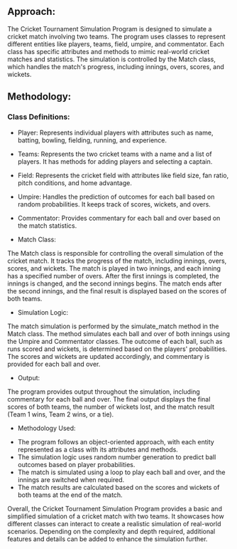 ## Approach:
The Cricket Tournament Simulation Program is designed to simulate a cricket match involving two teams. The program uses classes to represent different entities like players, teams, field, umpire, and commentator. Each class has specific attributes and methods to mimic real-world cricket matches and statistics. The simulation is controlled by the Match class, which handles the match's progress, including innings, overs, scores, and wickets.

## Methodology:

### Class Definitions:

* Player: Represents individual players with attributes such as name, batting, bowling, fielding, running, and experience.
* Teams: Represents the two cricket teams with a name and a list of players. It has methods for adding players and selecting a captain.
* Field: Represents the cricket field with attributes like field size, fan ratio, pitch conditions, and home advantage.
* Umpire: Handles the prediction of outcomes for each ball based on random probabilities. It keeps track of scores, wickets, and overs.
* Commentator: Provides commentary for each ball and over based on the match statistics.

* Match Class:

The Match class is responsible for controlling the overall simulation of the cricket match.
It tracks the progress of the match, including innings, overs, scores, and wickets.
The match is played in two innings, and each inning has a specified number of overs.
After the first innings is completed, the innings is changed, and the second innings begins.
The match ends after the second innings, and the final result is displayed based on the scores of both teams.

* Simulation Logic:

The match simulation is performed by the simulate_match method in the Match class.
The method simulates each ball and over of both innings using the Umpire and Commentator classes.
The outcome of each ball, such as runs scored and wickets, is determined based on the players' probabilities.
The scores and wickets are updated accordingly, and commentary is provided for each ball and over.

* Output:

The program provides output throughout the simulation, including commentary for each ball and over.
The final output displays the final scores of both teams, the number of wickets lost, and the match result (Team 1 wins, Team 2 wins, or a tie).


* Methodology Used:

- The program follows an object-oriented approach, with each entity represented as a class with its attributes and methods.
- The simulation logic uses random number generation to predict ball outcomes based on player probabilities.
- The match is simulated using a loop to play each ball and over, and the innings are switched when required.
- The match results are calculated based on the scores and wickets of both teams at the end of the match.



Overall, the Cricket Tournament Simulation Program provides a basic and simplified simulation of a cricket match with two teams. It showcases how different classes can interact to create a realistic simulation of real-world scenarios. Depending on the complexity and depth required, additional features and details can be added to enhance the simulation further.




